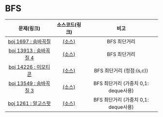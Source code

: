 # BFS

|문제(링크)|소스코드(링크)|비고|
|:------:|:--------:|:-:|
|[boj 1697 : 숨바꼭질](https://www.acmicpc.net/problem/1697)|[(소스)](https://github.com/95kim1/study_learn/blob/main/ps/learn/basic2/BFS/%5Bboj1697_%EC%88%A8%EB%B0%94%EA%BC%AD%EC%A7%88%5D.cpp)|BFS 최단거리|
|[boj 13913 : 숨바꼭질 4](https://www.acmicpc.net/problem/13913)|[(소스)](https://github.com/95kim1/study_learn/blob/main/ps/learn/basic2/BFS/%5Bboj13913_%EC%88%A8%EB%B0%94%EA%BC%AD%EC%A7%884%5D.cpp)|BFS 최단거리|
|[boj 14226 : 이모티콘](https://www.acmicpc.net/problem/1426)|[(소스)](https://github.com/95kim1/study_learn/blob/main/ps/learn/basic2/BFS/%5Bboj14226_%EC%9D%B4%EB%AA%A8%ED%8B%B0%EC%BD%98%5D.cpp)|BFS 최단거리 (정점:(s,c))|
|[boj 13549 : 숨바꼭질 3](https://www.acmicpc.net/problem/13549)|[(소스)](https://github.com/95kim1/study_learn/blob/main/ps/learn/basic2/BFS/%5Bboj13549_%EC%88%A8%EB%B0%94%EA%BC%AD%EC%A7%883%5D.cpp)|BFS 최단거리 (가중치 0,1: deque사용)|
|[boj 1261 : 알고스팟](https://www.acmicpc.net/problem/1261)|[(소스)](https://github.com/95kim1/study_learn/blob/main/ps/learn/basic2/BFS/%5Bboj1261_%EC%95%8C%EA%B3%A0%EC%8A%A4%ED%8C%9F%5D.cpp)|BFS 최단거리 (가중치 0,1: deque사용)|